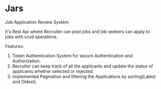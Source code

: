 # Jars
Job Application Review System

it's Rest Api where Recruiter can post jobs and job seekers can apply to jobs with crud operations.

Features:
1. Token Authentication System for secure Authentication and Authorization.
2. Recruiter can keep track of all the applicants and update the status of applicants whether selected or rejected.
3. Implemented Pagination and filtering the Applications by sorting(Latest and Oldest).
